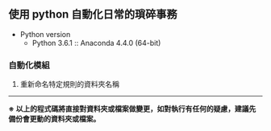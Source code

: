 ## 使用 python 自動化日常的瑣碎事務

* Python version
    * Python 3.6.1 :: Anaconda 4.4.0 (64-bit)

### 自動化模組

1. 重新命名特定規則的資料夾名稱


---

**※ 以上的程式碼將直接對資料夾或檔案做變更，如對執行有任何的疑慮，建議先備份會更動的資料夾或檔案。**
